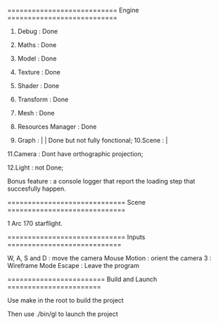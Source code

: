 =========================== Engine ===========================

1. Debug : Done

2. Maths : Done

3. Model : Done

4. Texture : Done

5. Shader : Done

6. Transform : Done

7. Mesh : Done

8. Resources Manager : Done

9. Graph : |
	   | Done but not fully fonctional;
10.Scene : |

11.Camera : Dont have orthographic projection;

12.Light : not Done;

Bonus feature : a console logger that report the loading step that succesfully happen.

============================= Scene =============================

1 Arc 170 starflight.

============================= Inputs ============================

W, A, S and D : move the camera
Mouse Motion  : orient the camera
3             : Wireframe Mode
Escape        : Leave the program

======================== Build and Launch =======================

Use make in the root to build the project

Then use ./bin/gl to launch the project
